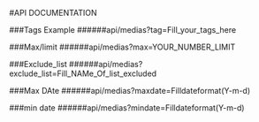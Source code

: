 #API DOCUMENTATION

###Tags Example
######api/medias?tag=Fill_your_tags_here

###Max/limit
######api/medias?max=YOUR_NUMBER_LIMIT

###Exclude_list
######api/medias?exclude_list=Fill_NAMe_Of_list_excluded

###Max DAte
######api/medias?maxdate=Filldateformat(Y-m-d)

###min date
######api/medias?mindate=Filldateformat(Y-m-d)

